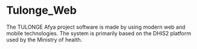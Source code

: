 # Tulonge_Web
The TULONGE Afya project software is made by using modern web and mobile technologies. The system is primarily based on the DHIS2 platform used by the Ministry of health. 
